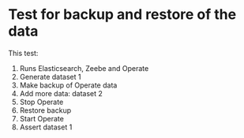 # Test for backup and restore of the data

This test:
1. Runs Elasticsearch, Zeebe and Operate 
2. Generate dataset 1
3. Make backup of Operate data
4. Add more data: dataset 2
5. Stop Operate
6. Restore backup
7. Start Operate
8. Assert dataset 1